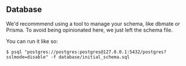 ## Database

We'd recommmend using a tool to manage your schema, like dbmate or Prisma. To avoid being opinionated here, we just left the schema file.

You can run it like so:

```shell
$ psql "postgres://postgres:postgres@127.0.0.1:5432/postgres?sslmode=disable" -f database/initial_schema.sql
```

